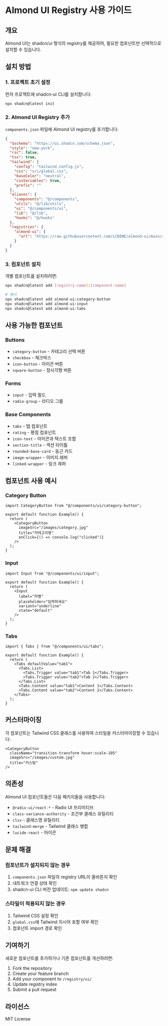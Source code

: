 # Almond UI Registry 사용 가이드

## 개요

Almond UI는 shadcn/ui 형식의 registry를 제공하여, 필요한 컴포넌트만 선택적으로 설치할 수 있습니다.

## 설치 방법

### 1. 프로젝트 초기 설정

먼저 프로젝트에 shadcn-ui CLI를 설치합니다:

```bash
npx shadcn@latest init
```

### 2. Almond UI Registry 추가

`components.json` 파일에 Almond UI registry를 추가합니다:

```json
{
  "$schema": "https://ui.shadcn.com/schema.json",
  "style": "new-york",
  "rsc": false,
  "tsx": true,
  "tailwind": {
    "config": "tailwind.config.js",
    "css": "src/global.css",
    "baseColor": "neutral",
    "cssVariables": true,
    "prefix": ""
  },
  "aliases": {
    "components": "@/components",
    "utils": "@/lib/utils",
    "ui": "@/components/ui",
    "lib": "@/lib",
    "hooks": "@/hooks"
  },
  "registries": {
    "almond-ui": {
      "url": "https://raw.githubusercontent.com/LCNINE/almond-ui/main/registry"
    }
  }
}
```

### 3. 컴포넌트 설치

개별 컴포넌트를 설치하려면:

```bash
npx shadcn@latest add [registry-name]:[component-name]

# 예시
npx shadcn@latest add almond-ui:category-button
npx shadcn@latest add almond-ui:input
npx shadcn@latest add almond-ui:tabs
```

## 사용 가능한 컴포넌트

### Buttons

- `category-button` - 카테고리 선택 버튼
- `checkbox` - 체크박스
- `icon-button` - 아이콘 버튼
- `square-button` - 정사각형 버튼

### Forms

- `input` - 입력 필드
- `radio-group` - 라디오 그룹

### Base Components

- `tabs` - 탭 컴포넌트
- `rating` - 평점 컴포넌트
- `icon-text` - 아이콘과 텍스트 조합
- `section-title` - 섹션 타이틀
- `rounded-base-card` - 둥근 카드
- `image-wrapper` - 이미지 래퍼
- `linked-wrapper` - 링크 래퍼

## 컴포넌트 사용 예시

### Category Button

```tsx
import CategoryButton from "@/components/ui/category-button";

export default function Example() {
  return (
    <CategoryButton
      imageSrc="/images/category.jpg"
      title="카테고리명"
      onClick={() => console.log("clicked")}
    />
  );
}
```

### Input

```tsx
import Input from "@/components/ui/input";

export default function Example() {
  return (
    <Input
      label="라벨"
      placeholder="입력하세요"
      variant="underline"
      state="default"
    />
  );
}
```

### Tabs

```tsx
import { Tabs } from "@/components/ui/tabs";

export default function Example() {
  return (
    <Tabs defaultValue="tab1">
      <Tabs.List>
        <Tabs.Trigger value="tab1">Tab 1</Tabs.Trigger>
        <Tabs.Trigger value="tab2">Tab 2</Tabs.Trigger>
      </Tabs.List>
      <Tabs.Content value="tab1">Content 1</Tabs.Content>
      <Tabs.Content value="tab2">Content 2</Tabs.Content>
    </Tabs>
  );
}
```

## 커스터마이징

각 컴포넌트는 Tailwind CSS 클래스를 사용하여 스타일을 커스터마이징할 수 있습니다:

```tsx
<CategoryButton
  className="transition-transform hover:scale-105"
  imageSrc="/images/custom.jpg"
  title="커스텀"
/>
```

## 의존성

Almond UI 컴포넌트들은 다음 패키지들을 사용합니다:

- `@radix-ui/react-*` - Radix UI 프리미티브
- `class-variance-authority` - 조건부 클래스 유틸리티
- `clsx` - 클래스명 유틸리티
- `tailwind-merge` - Tailwind 클래스 병합
- `lucide-react` - 아이콘

## 문제 해결

### 컴포넌트가 설치되지 않는 경우

1. `components.json` 파일의 registry URL이 올바른지 확인
2. 네트워크 연결 상태 확인
3. shadcn-ui CLI 버전 업데이트: `npm update shadcn`

### 스타일이 적용되지 않는 경우

1. Tailwind CSS 설정 확인
2. `global.css`에 Tailwind 지시어 포함 여부 확인
3. 컴포넌트 import 경로 확인

## 기여하기

새로운 컴포넌트를 추가하거나 기존 컴포넌트를 개선하려면:

1. Fork the repository
2. Create your feature branch
3. Add your component to `/registry/ui/`
4. Update registry index
5. Submit a pull request

## 라이선스

MIT License
